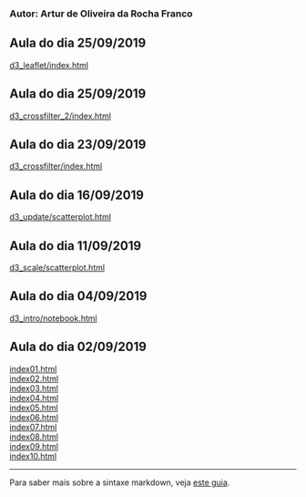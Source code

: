 ### Autor: Artur de Oliveira da Rocha Franco

## Aula do dia 25/09/2019
[d3_leaflet/index.html](d3_leaflet/index.html)<br>

## Aula do dia 25/09/2019
[d3_crossfilter_2/index.html](d3_crossfilter_2/index.html)<br>

## Aula do dia 23/09/2019
[d3_crossfilter/index.html](d3_crossfilter/index.html)<br>

## Aula do dia 16/09/2019
[d3_update/scatterplot.html](d3_update/scatterplot.html)<br>

## Aula do dia 11/09/2019
[d3_scale/scatterplot.html](d3_scale/scatterplot.html)<br>

## Aula do dia 04/09/2019
[d3_intro/notebook.html](d3_intro/notebook.html)<br>

## Aula do dia 02/09/2019

[index01.html](basic/index01.html)<br>
[index02.html](basic/index02.html)<br>
[index03.html](basic/index03.html)<br>
[index04.html](basic/index04.html)<br>
[index05.html](basic/index05.html)<br>
[index06.html](basic/index06.html)<br>
[index07.html](basic/index07.html)<br>
[index08.html](basic/index08.html)<br>
[index09.html](basic/index09.html)<br>
[index10.html](basic/index10.html)<br>

---
Para saber mais sobre a sintaxe markdown, veja [este guia](https://guides.github.com/features/mastering-markdown/).

